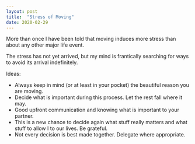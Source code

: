 ```yaml
---
layout: post
title:  "Stress of Moving"
date: 2020-02-29
---
```


More than once I have been told that moving induces more stress than about any other major life event.

The stress has not yet arrived, but my mind is frantically searching for ways to avoid its arrival indefinitely.

Ideas:
- Always keep in mind (or at least in your pocket) the beautiful reason you are moving.
- Decide what is important during this process. Let the rest fall where it may.
- Good upfront communication and knowing what is important to your partner.
- This is a new chance to decide again what stuff really matters and what stuff to allow I to our lives. Be grateful.
- Not every decision is best made together. Delegate where appropriate. 
